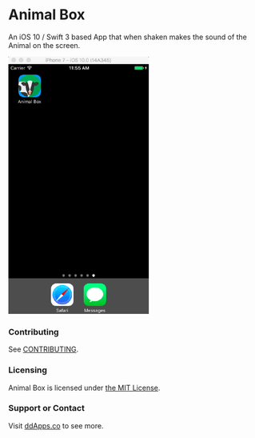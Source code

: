 # Animal Box
An iOS 10 / Swift 3 based App that when shaken makes the sound of the Animal on the screen. 

![](art/screenshot/animalbox01.gif?raw=true)

### Contributing
See [CONTRIBUTING](CONTRIBUTING.md).

### Licensing
Animal Box is licensed under [the MIT License](LICENSE).

### Support or Contact
Visit [ddApps.co](http://ddapps.co) to see more.

